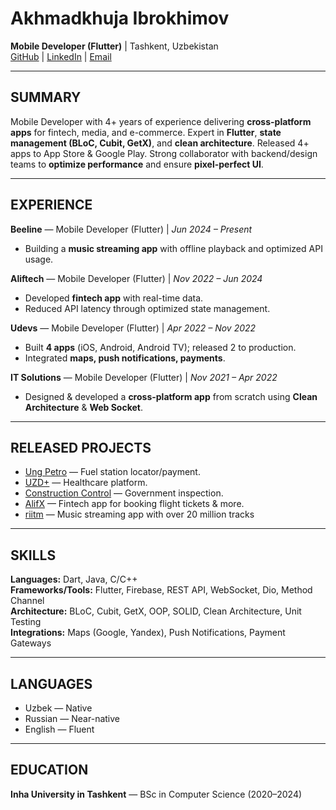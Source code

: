 # Akhmadkhuja Ibrokhimov  
**Mobile Developer (Flutter)** | Tashkent, Uzbekistan  
[GitHub](https://github.com/a-ibrkh) | [LinkedIn](https://www.linkedin.com/in/akhmadkhuja-ibrokhimov-562554237/) | [Email](mailto:axmadxojaibrohimov@gmail.com)  

---

## SUMMARY  
Mobile Developer with 4+ years of experience delivering **cross-platform apps** for fintech, media, and e-commerce. Expert in **Flutter**, **state management (BLoC, Cubit, GetX)**, and **clean architecture**. Released 4+ apps to App Store & Google Play. Strong collaborator with backend/design teams to **optimize performance** and ensure **pixel-perfect UI**.

---

## EXPERIENCE  

**Beeline** — Mobile Developer (Flutter) | *Jun 2024 – Present*  
- Building a **music streaming app** with offline playback and optimized API usage.  

**Aliftech** — Mobile Developer (Flutter) | *Nov 2022 – Jun 2024*  
- Developed **fintech app** with real-time data.  
- Reduced API latency through optimized state management.  

**Udevs** — Mobile Developer (Flutter) | *Apr 2022 – Nov 2022*  
- Built **4 apps** (iOS, Android, Android TV); released 2 to production.  
- Integrated **maps, push notifications, payments**.  

**IT Solutions** — Mobile Developer (Flutter) | *Nov 2021 – Apr 2022*  
- Designed & developed a **cross-platform app** from scratch using **Clean Architecture** & **Web Socket**.

---

## RELEASED PROJECTS  
- [Ung Petro](https://apps.apple.com/uz/app/astoria-oil/id1596591895) — Fuel station locator/payment.  
- [UZD+](https://apps.apple.com/uz/app/uzd/id6445950833) — Healthcare platform.  
- [Construction Control](https://apps.apple.com/uz/app/qurilish-davlat-nazorati/id1620672364) — Government inspection.  
- [AlifX](https://apps.apple.com/uz/app/alifx/id6480589459) — Fintech app for booking flight tickets & more.
- [riitm](https://apps.apple.com/uz/app/riitm/id6474674254) — Music streaming app with over 20 million tracks

---

## SKILLS  
**Languages:** Dart, Java, C/C++  
**Frameworks/Tools:** Flutter, Firebase, REST API, WebSocket, Dio, Method Channel  
**Architecture:** BLoC, Cubit, GetX, OOP, SOLID, Clean Architecture, Unit Testing  
**Integrations:** Maps (Google, Yandex), Push Notifications, Payment Gateways  

---

## LANGUAGES  
- Uzbek — Native  
- Russian — Near-native  
- English — Fluent  

---

## EDUCATION  
**Inha University in Tashkent** — BSc in Computer Science (2020–2024)
